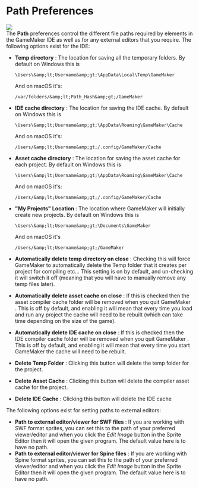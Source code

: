 # Path Preferences

  
![](https://gms.magecorn.com/Manual/assets/Images/Setup_And_Version/Preferences/General_Paths_Prefs.png)  
The **Path** preferences control the different file paths required by
elements in the GameMaker IDE as well as for any external editors that
you require. The following options exist for the IDE:

-   **Temp directory** : The location for saving all the temporary
    folders. By default on Windows this is

    ``` gml
    \Users\&amp;lt;Username&amp;gt;\AppData\Local\Temp\GameMaker
    ```

    And on macOS it's:

    ``` gml
    /var/folders/&amp;lt;Path_Hash&amp;gt;/GameMaker
    ```

-   **IDE cache directory** : The location for saving the IDE cache. By
    default on Windows this is

    ``` gml
    \Users\&amp;lt;Username&amp;gt;\AppData\Roaming\GameMaker\Cache
    ```

    And on macOS it's:

    ``` gml
    /Users/&amp;lt;Username&amp;gt;/.config/GameMaker/Cache
    ```

-   **Asset cache directory** : The location for saving the asset cache
    for each project. By default on Windows this is

    ``` gml
    \Users\&amp;lt;Username&amp;gt;\AppData\Roaming\GameMaker\Cache
    ```

    And on macOS it's:

    ``` gml
    /Users/&amp;lt;Username&amp;gt;/.config/GameMaker/Cache
    ```

-   **"My Projects" Location** : The location where GameMaker will
    initially create new projects. By default on Windows this is

    ``` gml
    \Users\&amp;lt;Username&amp;gt;\Documents\GameMaker
    ```

    And on macOS it's

    ``` gml
    /Users/&amp;lt;Username&amp;gt;/GameMaker
    ```

-   **Automatically delete temp directory on close** : Checking this
    will force GameMaker to automatically delete the Temp folder that it
    creates per project for compiling etc... This setting is on by
    default, and un-checking it will switch it off (meaning that you
    will have to manually remove any temp files later).

-   **Automatically delete asset cache on close** : If this is checked
    then the asset compiler cache folder will be removed when you quit
    GameMaker . This is off by default, and enabling it will mean that
    every time you load and run any project the cache will need to be
    rebuilt (which can take time depending on the size of the game).

-   **Automatically delete IDE cache on close** : If this is checked
    then the IDE compiler cache folder will be removed when you quit
    GameMaker . This is off by default, and enabling it will mean that
    every time you start GameMaker the cache will need to be rebuilt.

-   **Delete Temp Folder** : Clicking this button will delete the temp
    folder for the project.

-   **Delete Asset Cache** : Clicking this button will delete the
    compiler asset cache for the project.

-   **Delete IDE Cache** : Clicking this button will delete the IDE
    cache

The following options exist for setting paths to external editors:

-   **Path to external editor/viewer for SWF files** : If you are
    working with SWF format sprites, you can set this to the path of
    your preferred viewer/editor and when you click the *Edit Image*
    button in the Sprite Editor then it will open the given program. The
    default value here is to have no path.
-   **Path to external editor/viewer for Spine files** : If you are
    working with Spine format sprites, you can set this to the path of
    your preferred viewer/editor and when you click the *Edit Image*
    button in the Sprite Editor then it will open the given program. The
    default value here is to have no path.
